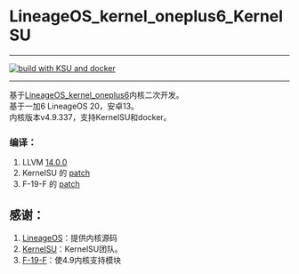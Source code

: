 # LineageOS_kernel_oneplus6_KernelSU
***  
[![build with KSU and docker](https://github.com/aoxiang1221/LineageOS_kernel_oneplus6_KernelSU/actions/workflows/build%20with%20KSU%20and%20docker.yml/badge.svg)](https://github.com/aoxiang1221/LineageOS_kernel_oneplus6_KernelSU/actions/workflows/build%20with%20KSU%20and%20docker.yml)  
 ***  
基于[LineageOS_kernel_oneplus6](https://github.com/LineageOS/android_kernel_oneplus_sdm845)内核二次开发。  
基于一加6 LineageOS 20，安卓13。  
内核版本v4.9.337，支持KernelSU和docker。  

### 编译：  
1. LLVM [14.0.0](https://github.com/llvm/llvm-project/releases/tag/llvmorg-14.0.0)  
2. KernelSU 的 [patch](https://kernelsu.org/zh_CN/guide/how-to-integrate-for-non-gki.html#modify-kernel-source-code)
3. F-19-F 的 [patch](https://github.com/F-19-F/android_kernel_oneplus_msm8998/commit/1042d5601a1c0db08c9a9cea89d1895e74576a27)

## 感谢：  
1. [LineageOS](https://github.com/LineageOS)：提供内核源码
2. [KernelSU](https://Kernelsu.org/)：KernelSU团队。
3. [F-19-F](https://github.com/F-19-F)：使4.9内核支持模块
